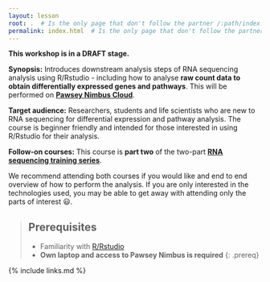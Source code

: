```yaml
---
layout: lesson
root: .  # Is the only page that don't follow the partner /:path/index.html
permalink: index.html  # Is the only page that don't follow the partner /:path/index.html
---
```


__This workshop is in a DRAFT stage.__

**Synopsis:** Introduces downstream analysis steps of RNA sequencing analysis using R/Rstudio - including how to analyse __raw count data to obtain differentially expressed genes and pathways__. This will be performed on __[Pawsey Nimbus Cloud](https://support.pawsey.org.au/documentation/display/US/Cloud+Documentation)__.

**Target audience:** Researchers, students and life scientists who are new to RNA sequencing for differential expression and pathway analysis. The course is beginner friendly and intended for those interested in using R/Rstudio for their analysis. 

**Follow-on courses:** This course is __part two__ of the two-part __[RNA sequencing training series](https://sydney-informatics-hub.github.io/training.RNAseq.series/)__. 

We recommend attending both courses if you would like and end to end overview of how to perform the analysis. If you are only interested in the technologies used, you may be able to get away with attending only the parts of interest :smiley:.

> ## Prerequisites
> * Familiarity with [R/Rstudio](https://datacarpentry.org/genomics-r-intro/)
> * **Own laptop and access to Pawsey Nimbus is required**
{: .prereq}

{% include links.md %}

